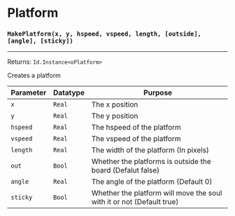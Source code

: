 # Platform

### `MakePlatform(x, y, hspeed, vspeed, length, [outside], [angle], [sticky])`
---
 Returns: `Id.Instance<oPlatform>`

Creates a platform

| Parameter | Datatype  | Purpose |
|-----------|-----------|---------|
|`x` |`Real` |The x position |
|`y` |`Real` |The y position |
|`hspeed` |`Real` |The hspeed of the platform |
|`vspeed` |`Real` |The vspeed of the platform |
|`length` |`Real` |The width of the platform (In pixels) |
|`out` |`Bool` |Whether the platforms is outside the board (Defalut false) |
|`angle` |`Real` |The angle of the platform (Default 0) |
|`sticky` |`Bool` |Whether the platform will move the soul with it or not (Default true) |

